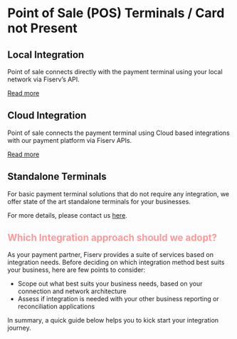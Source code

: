 # Point of Sale (POS) Terminals / Card not Present

## Local Integration

Point of sale connects directly with the payment terminal using your local network via Fiserv’s API.

 [Read more](./?path=docs/APIs/localpoi/InterAppIms.md)

 ## Cloud Integration

Point of sale connects the payment terminal using Cloud based integrations with our payment platform via Fiserv APIs.

[Read more](./?path=docs/APIs/CloudPOI/Login.md)

## Standalone Terminals
For basic payment terminal solutions that do not require any integration, we offer state of the art standalone terminals for your businesses.

For more details, please contact us [here](./??path=docs/introduction/contact-us.md).

##  <span style="color:#ff9999">Which Integration approach should we adopt?</span>

As your payment partner, Fiserv provides a suite of services based on integration needs. Before deciding on which integration method best suits your business, here are few points to consider:
 - Scope out what best suits your business needs, based on your connection and network architecture
 - Assess if integration is needed with your other business reporting or reconciliation applications

In summary, a quick guide below helps you to kick start your integration journey. 

